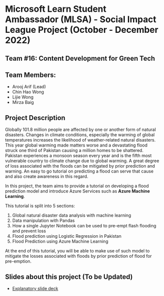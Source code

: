 # Microsoft Learn Student Ambassador (MLSA) - Social Impact League Project (October - December 2022)
## Team #16: Content Development for Green Tech
## Team Members: 
- Arooj Arif (Lead)
- Chin Hao Wong 
- Lijie Wong
- Mirza Baig

## Project Description 
Globally 101.8 million people are affected by one or another form of natural disasters. Changes in climate conditions, especially the warming of global temperatures increases the likelihood of weather-related natural disasters. This year global warming made matters worse and a devastating flood struck one third of Pakistan causing a million homes to be shattered. Pakistan experiences a monsoon season every year and is the fifth most vulnerable country to climate change due to global warming. A great degree of loss associated with the floods can be mitigated by prior prediction and warning. An easy to go tutorial on predicting a flood can serve that cause and also create awareness in this regard. 

In this project, the team aims to provide a tutorial on developing a flood prediction model and introduce Azure Services such as **Azure Machine Learning**. 

This tutorial is split into 5 sections:
1. Global natural disaster data analysis with machine learning
2. Data manipulation with Pandas
3. How a single Jupyter Notebook can be used to pre-empt flash flooding and prevent loss
4. Flood prediction using Logistic Regression in Pakistan
5. Flood Prediction using Azure Machine Learning

At the end of this tutorial, you will be able to make use of such model to  mitigate the losses associated with floods by prior prediction of flood for pre-emption.

## Slides about this project (To be Updated)

- [Explanatory slide deck](https://github.com/microsoft/workshop-template/blob/main/presentation.pptx?raw=true)
